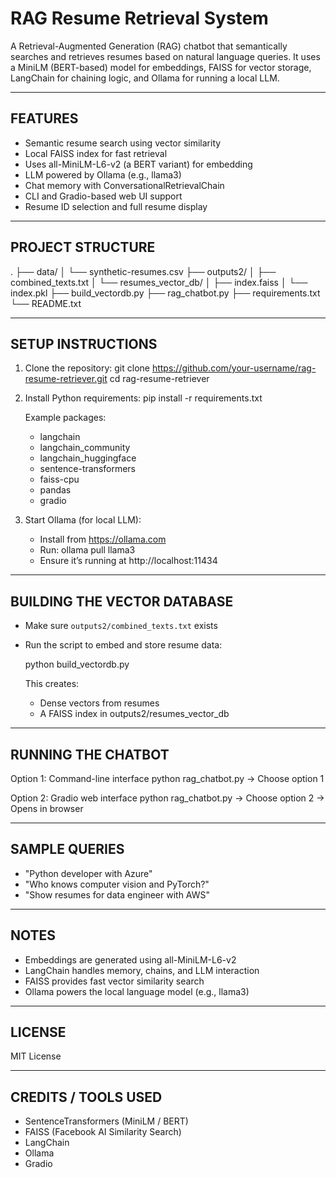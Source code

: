 RAG Resume Retrieval System
===========================

A Retrieval-Augmented Generation (RAG) chatbot that semantically searches and retrieves resumes based on natural language queries. It uses a MiniLM (BERT-based) model for embeddings, FAISS for vector storage, LangChain for chaining logic, and Ollama for running a local LLM.

-----------------------------------------
FEATURES
-----------------------------------------
- Semantic resume search using vector similarity
- Local FAISS index for fast retrieval
- Uses all-MiniLM-L6-v2 (a BERT variant) for embedding
- LLM powered by Ollama (e.g., llama3)
- Chat memory with ConversationalRetrievalChain
- CLI and Gradio-based web UI support
- Resume ID selection and full resume display

-----------------------------------------
PROJECT STRUCTURE
-----------------------------------------
.
├── data/
│   └── synthetic-resumes.csv
├── outputs2/
│   ├── combined_texts.txt
│   └── resumes_vector_db/
│       ├── index.faiss
│       └── index.pkl
├── build_vectordb.py
├── rag_chatbot.py
├── requirements.txt
└── README.txt

-----------------------------------------
SETUP INSTRUCTIONS
-----------------------------------------

1. Clone the repository:
   git clone https://github.com/your-username/rag-resume-retriever.git
   cd rag-resume-retriever

2. Install Python requirements:
   pip install -r requirements.txt

   Example packages:
   - langchain
   - langchain_community
   - langchain_huggingface
   - sentence-transformers
   - faiss-cpu
   - pandas
   - gradio

3. Start Ollama (for local LLM):
   - Install from https://ollama.com
   - Run: ollama pull llama3
   - Ensure it’s running at http://localhost:11434

-----------------------------------------
BUILDING THE VECTOR DATABASE
-----------------------------------------
- Make sure `outputs2/combined_texts.txt` exists
- Run the script to embed and store resume data:

   python build_vectordb.py

   This creates:
   - Dense vectors from resumes
   - A FAISS index in outputs2/resumes_vector_db

-----------------------------------------
RUNNING THE CHATBOT
-----------------------------------------

Option 1: Command-line interface
   python rag_chatbot.py
   → Choose option 1

Option 2: Gradio web interface
   python rag_chatbot.py
   → Choose option 2
   → Opens in browser

-----------------------------------------
SAMPLE QUERIES
-----------------------------------------
- "Python developer with Azure"
- "Who knows computer vision and PyTorch?"
- "Show resumes for data engineer with AWS"

-----------------------------------------
NOTES
-----------------------------------------
- Embeddings are generated using all-MiniLM-L6-v2
- LangChain handles memory, chains, and LLM interaction
- FAISS provides fast vector similarity search
- Ollama powers the local language model (e.g., llama3)

-----------------------------------------
LICENSE
-----------------------------------------
MIT License

-----------------------------------------
CREDITS / TOOLS USED
-----------------------------------------
- SentenceTransformers (MiniLM / BERT)
- FAISS (Facebook AI Similarity Search)
- LangChain
- Ollama
- Gradio
